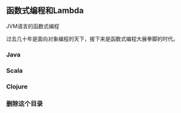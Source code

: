 ## 函数式编程和Lambda
JVM语言的函数式编程

过去几十年是面向对象编程的天下，接下来是函数式编程大展拳脚的时代。

### Java

### Scala

### Clojure

### 删除这个目录



